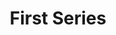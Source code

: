 ---
id: first-series
title: "First Series"
description: "This is my first series on this blog. This is my first series on this blog. This is my first series on this blog. This is my first series on this blog. This is my first series on this blog. This is my first series on this blog"
featured: true
---